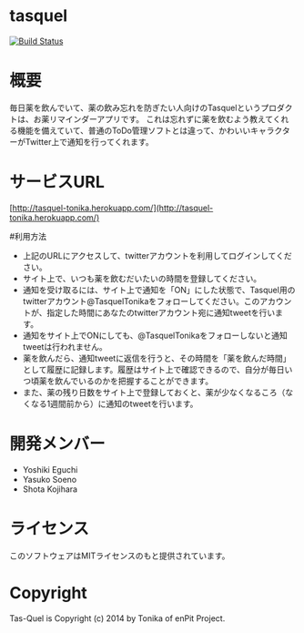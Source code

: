 tasquel
===========
[![Build Status](https://travis-ci.org/enPIT-Tonika/tasquel.svg?branch=master)](https://travis-ci.org/enPIT-Tonika/tasquel)

# 概要
毎日薬を飲んでいて、薬の飲み忘れを防ぎたい人向けのTasquelというプロダクトは、お薬リマインダーアプリです。 これは忘れずに薬を飲むよう教えてくれる機能を備えていて、普通のToDo管理ソフトとは違って、かわいいキャラクターがTwitter上で通知を行ってくれます。

# サービスURL
[http://tasquel-tonika.herokuapp.com/](http://tasquel-tonika.herokuapp.com/)

#利用方法
* 上記のURLにアクセスして、twitterアカウントを利用してログインしてください。
* サイト上で、いつも薬を飲むだいたいの時間を登録してください。
* 通知を受け取るには、サイト上で通知を「ON」にした状態で、Tasquel用のtwitterアカウント@TasquelTonikaをフォローしてください。このアカウントが、指定した時間にあなたのtwitterアカウント宛に通知tweetを行います。
 * 通知をサイト上でONにしても、@TasquelTonikaをフォローしないと通知tweetは行われません。
* 薬を飲んだら、通知tweetに返信を行うと、その時間を「薬を飲んだ時間」として履歴に記録します。履歴はサイト上で確認できるので、自分が毎日いつ頃薬を飲んでいるのかを把握することができます。
* また、薬の残り日数をサイト上で登録しておくと、薬が少なくなるころ（なくなる1週間前から）に通知のtweetを行います。

# 開発メンバー
- Yoshiki Eguchi
- Yasuko Soeno
- Shota Kojihara

# ライセンス
このソフトウェアはMITライセンスのもと提供されています。

# Copyright
Tas-Quel is Copyright (c) 2014 by Tonika of enPit Project.

